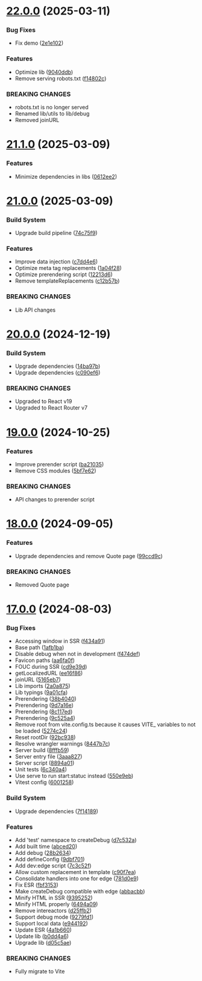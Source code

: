# [22.0.0](https://github.com/andrewscwei/react-isomorphic-starter-kit/compare/v21.1.0...v22.0.0) (2025-03-11)


### Bug Fixes

* Fix demo ([2e1e102](https://github.com/andrewscwei/react-isomorphic-starter-kit/commit/2e1e10252ef1f47f7509443d2c6d7fb91d9cf331))


### Features

* Optimize lib ([9040ddb](https://github.com/andrewscwei/react-isomorphic-starter-kit/commit/9040ddb27564e7294e7cc885f6105630920ed087))
* Remove serving robots.txt ([f14802c](https://github.com/andrewscwei/react-isomorphic-starter-kit/commit/f14802c5b0149b9331dfe3c57dd7bf20cf653c80))


### BREAKING CHANGES

* robots.txt is no longer served
* Renamed lib/utils to lib/debug
* Removed joinURL

# [21.1.0](https://github.com/andrewscwei/react-isomorphic-starter-kit/compare/v21.0.0...v21.1.0) (2025-03-09)


### Features

* Minimize dependencies in libs ([0612ee2](https://github.com/andrewscwei/react-isomorphic-starter-kit/commit/0612ee23f0bbc5f44e449e2446af1e7e4713c211))

# [21.0.0](https://github.com/andrewscwei/react-isomorphic-starter-kit/compare/v20.0.0...v21.0.0) (2025-03-09)


### Build System

* Upgrade build pipeline ([74c75f9](https://github.com/andrewscwei/react-isomorphic-starter-kit/commit/74c75f938114700fca5a1d5771f477397d2e92fd))


### Features

* Improve data injection ([c7dd4e6](https://github.com/andrewscwei/react-isomorphic-starter-kit/commit/c7dd4e60cd81cf881be7b48177893fe81bdf9e47))
* Optimize meta tag replacements ([1a04f28](https://github.com/andrewscwei/react-isomorphic-starter-kit/commit/1a04f286655729178bceb9739c67023f225598cd))
* Optimize prerendering script ([12213d6](https://github.com/andrewscwei/react-isomorphic-starter-kit/commit/12213d6ed5a044570467011c4cf1045574838bea))
* Remove templateReplacements ([c12b57b](https://github.com/andrewscwei/react-isomorphic-starter-kit/commit/c12b57ba0c13e7ce8fd00e65127dc2aadee8703c))


### BREAKING CHANGES

* Lib API changes

# [20.0.0](https://github.com/andrewscwei/react-isomorphic-starter-kit/compare/v19.0.0...v20.0.0) (2024-12-19)


### Build System

* Upgrade dependencies ([14ba97b](https://github.com/andrewscwei/react-isomorphic-starter-kit/commit/14ba97b13766709c8feef6e5334102bca26f3a0c))
* Upgrade dependencies ([c090ef6](https://github.com/andrewscwei/react-isomorphic-starter-kit/commit/c090ef6aaf429baaef4470c46a915dad45179a26))


### BREAKING CHANGES

* Upgraded to React v19
* Upgraded to React Router v7

# [19.0.0](https://github.com/andrewscwei/react-isomorphic-starter-kit/compare/v18.0.0...v19.0.0) (2024-10-25)


### Features

* Improve prerender script ([ba21035](https://github.com/andrewscwei/react-isomorphic-starter-kit/commit/ba210354bec76b7204481371497b6521d7892dd0))
* Remove CSS modules ([5bf7e62](https://github.com/andrewscwei/react-isomorphic-starter-kit/commit/5bf7e627b54d0c0fbb0a5f31d8d5e188f2192106))


### BREAKING CHANGES

* API changes to prerender script

# [18.0.0](https://github.com/andrewscwei/react-isomorphic-starter-kit/compare/v17.0.0...v18.0.0) (2024-09-05)

### Features

-   Upgrade dependencies and remove Quote page ([99ccd9c](https://github.com/andrewscwei/react-isomorphic-starter-kit/commit/99ccd9c2ad14009ec0825960d5b158b1d89f9f00))

### BREAKING CHANGES

-   Removed Quote page

# [17.0.0](https://github.com/andrewscwei/react-isomorphic-starter-kit/compare/v16.1.0...v17.0.0) (2024-08-03)

### Bug Fixes

-   Accessing window in SSR ([f434a91](https://github.com/andrewscwei/react-isomorphic-starter-kit/commit/f434a91fe65d9fba0e0a374b8cea2dceec5ab779))
-   Base path ([1afb1ba](https://github.com/andrewscwei/react-isomorphic-starter-kit/commit/1afb1ba0ff4c9f6b0d9a5ba9b4b11d9b33369be1))
-   Disable debug when not in development ([f474def](https://github.com/andrewscwei/react-isomorphic-starter-kit/commit/f474deffb206a8c989d700bf9170be88a6cecb36))
-   Favicon paths ([aa6fa0f](https://github.com/andrewscwei/react-isomorphic-starter-kit/commit/aa6fa0f8433747fccbc480ca3a71678704896a95))
-   FOUC during SSR ([cd9e39d](https://github.com/andrewscwei/react-isomorphic-starter-kit/commit/cd9e39d32bc189c72dde068cfece0999962fa60e))
-   getLocalizedURL ([ee16f86](https://github.com/andrewscwei/react-isomorphic-starter-kit/commit/ee16f86b136da945fcefa26c5a1a6b65ef4c917e))
-   joinURL ([5165eb7](https://github.com/andrewscwei/react-isomorphic-starter-kit/commit/5165eb7dfdea9074df61a1737ad8d96acc3d2ce3))
-   Lib imports ([2a0a875](https://github.com/andrewscwei/react-isomorphic-starter-kit/commit/2a0a875fbf4922451a8eae994cc6b422ef050141))
-   Lib typings ([9a01cfa](https://github.com/andrewscwei/react-isomorphic-starter-kit/commit/9a01cfae6922553b2b084fb6b2764b8156b5a386))
-   Prerendering ([38b4040](https://github.com/andrewscwei/react-isomorphic-starter-kit/commit/38b40409de5d6a5bd30b18b200e3073d25476c55))
-   Prerendering ([9d7a16e](https://github.com/andrewscwei/react-isomorphic-starter-kit/commit/9d7a16ec0b125f3a12488ccf1970c6fb17b3d5ed))
-   Prerendering ([8c117ed](https://github.com/andrewscwei/react-isomorphic-starter-kit/commit/8c117eda03940eea8824c0800a7c33f6b01a855e))
-   Prerendering ([9c525a4](https://github.com/andrewscwei/react-isomorphic-starter-kit/commit/9c525a4a4438348a10ba861b4b27a92292c285c2))
-   Remove root from vite.config.ts because it causes VITE\_ variables to not be loaded ([5274c24](https://github.com/andrewscwei/react-isomorphic-starter-kit/commit/5274c24ad9992cb882fbd8990b84a3ebfb099542))
-   Reset rootDir ([92bc938](https://github.com/andrewscwei/react-isomorphic-starter-kit/commit/92bc93888886527595de0822c83efe7a6e1dad8e))
-   Resolve wrangler warnings ([8447b7c](https://github.com/andrewscwei/react-isomorphic-starter-kit/commit/8447b7c8dad8e04df843ca0d82ea92f9e67b1e15))
-   Server build ([8fffb59](https://github.com/andrewscwei/react-isomorphic-starter-kit/commit/8fffb59e5c46c321aa8000c53525656acfb21729))
-   Server entry file ([3aaa827](https://github.com/andrewscwei/react-isomorphic-starter-kit/commit/3aaa8274269e08a15f2b4018ed56aa55fb3cf776))
-   Server script ([8894a01](https://github.com/andrewscwei/react-isomorphic-starter-kit/commit/8894a01ff1d6e77da491f156091c44bb5706ebd5))
-   Unit tests ([6c340a4](https://github.com/andrewscwei/react-isomorphic-starter-kit/commit/6c340a4d803a4fb91793937114a8f289f3451b9f))
-   Use serve to run start:statuc instead ([550e9eb](https://github.com/andrewscwei/react-isomorphic-starter-kit/commit/550e9eb2ac97f5444fe061bb6fdcb512993b2bed))
-   Vitest config ([6001258](https://github.com/andrewscwei/react-isomorphic-starter-kit/commit/6001258c16876b9e219111a086c3c66dfe07973d))

### Build System

-   Upgrade dependencies ([7f14189](https://github.com/andrewscwei/react-isomorphic-starter-kit/commit/7f14189952b5bcfc9daed9846d3665342b426355))

### Features

-   Add 'test' namespace to createDebug ([d7c532a](https://github.com/andrewscwei/react-isomorphic-starter-kit/commit/d7c532a8b1807327e9dd1e078c34973b85ddd60c))
-   Add built time ([abced20](https://github.com/andrewscwei/react-isomorphic-starter-kit/commit/abced20d7487dc52b22ea9cc46059d7473a6460c))
-   Add debug ([28b2634](https://github.com/andrewscwei/react-isomorphic-starter-kit/commit/28b2634a51104421d171e68f2d7bd51e56a1464c))
-   Add defineConfig ([9dbf701](https://github.com/andrewscwei/react-isomorphic-starter-kit/commit/9dbf7013feab1ff5d05ad74aff707cb4077b0bd7))
-   Add dev:edge script ([7c3c52f](https://github.com/andrewscwei/react-isomorphic-starter-kit/commit/7c3c52f83124f1342d71ea2777d6a4422818991c))
-   Allow custom replacement in template ([c90f7ea](https://github.com/andrewscwei/react-isomorphic-starter-kit/commit/c90f7ea48cb15e3b3362d3ed22166d6f4f37d5fa))
-   Consolidate handlers into one for edge ([781d0e9](https://github.com/andrewscwei/react-isomorphic-starter-kit/commit/781d0e912a286a871e3a202106c969fa3ede5078))
-   Fix ESR ([fbf3153](https://github.com/andrewscwei/react-isomorphic-starter-kit/commit/fbf3153f8968084b00322383bc5f55f322bbfefc))
-   Make createDebug compatible with edge ([abbacbb](https://github.com/andrewscwei/react-isomorphic-starter-kit/commit/abbacbbe258cf527fea9f354f98574b6a6c19005))
-   Minify HTML in SSR ([9395252](https://github.com/andrewscwei/react-isomorphic-starter-kit/commit/9395252a36a6e86a0fac9cc6989b74cd20a957fc))
-   Minify HTML properly ([6494a09](https://github.com/andrewscwei/react-isomorphic-starter-kit/commit/6494a097daff3a1c48e76f166fc52d0ccdfa022d))
-   Remove intereactors ([d25ffb2](https://github.com/andrewscwei/react-isomorphic-starter-kit/commit/d25ffb2f0e0964a5cb97fe968e7323174b808a4c))
-   Support debug mode ([9279fd1](https://github.com/andrewscwei/react-isomorphic-starter-kit/commit/9279fd1f93cb59c8ee0f339b30df72b0d2fbd5b2))
-   Support local data ([e944192](https://github.com/andrewscwei/react-isomorphic-starter-kit/commit/e9441921b5bf1fa859c50ad1fa9373806b2ca61a))
-   Update ESR ([4a1b660](https://github.com/andrewscwei/react-isomorphic-starter-kit/commit/4a1b6606f538597b41d9d728282aa94650f4bfc6))
-   Update lib ([b0dd4a6](https://github.com/andrewscwei/react-isomorphic-starter-kit/commit/b0dd4a6cc46c09117ab2d83cb71662a10d4db9e6))
-   Upgrade lib ([d05c5ae](https://github.com/andrewscwei/react-isomorphic-starter-kit/commit/d05c5aeb8841dc89fc0ed50932b8e00177b19f1b))

### BREAKING CHANGES

-   Fully migrate to Vite
